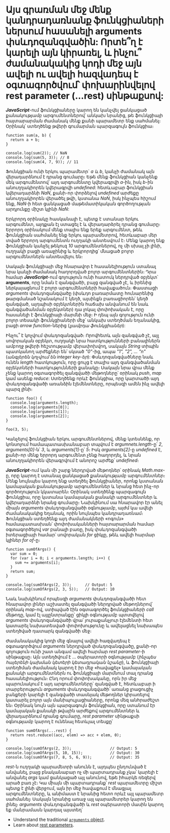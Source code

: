 # Այս գրառման մեջ մենք կանդրադառնանք ֆունկցիաների ներսում հասանելի arguments փսևդոզանգվածին: Որտե՞ղ է կարելի այն կիրառել, և ինչու՞ ժամանակակից կոդի մեջ այն ավելի ու ավելի հազվադեպ է օգտագործվում՝ փոխարինվելով rest parameter (...rest) սինթաքսով:

**_JavaScript_**-ում ֆունկցիաները կարող են կանչվել ցանկացած քանակությամբ արգումենտներով՝ անկախ նրանից, թե ֆունկցիայի հայտարարման ժամանակ մենք քանի պարամետր ենք սահմանել։ Օրինակ՝ ստեղծենք թվերի գումարման պարզագույն ֆունկցիա։

```
function sum(a, b) {
  return a + b;
}

console.log(sum(2)); // NaN
console.log(sum(5, 3)); // 8
console.log(sum(4, 7, 9)); // 11
```

Ֆունկցիան ունի երկու պարամետր` _a և b_, կանչի ժամանակ այն վերադարձնում է դրանց գումարը։ Եթե մենք ֆունկցիան կանչենք մեկ արգումենտով՝ այդ արգումենտը կվերագրվի _a_-ին, իսկ _b_-ին անուղղակիորեն կվերագրվի _undefined_: հետևաբար ֆունկցիան կվերադարձնի _NaN_, քանի-որ փորձելով _undefined_ արժեքը անուղղակիորեն վերածել թվի, կստանա _NaN_, իսկ ինչպես հիշում ենք, _NaN_-ի հետ ցանկացած մաթեմատիկական գործողության արդյունքը միշտ կլինի _NaN_:

Երկրորդ օրինակը հասկանալի է, պետք է ստանար երկու արգումենտ, այդքան էլ ստացել է և վերադարձրել դրանց գումարը։ Երրորդ օրինակում մենք տալիս ենք երեք արգումենտ, թեև ֆունկցիան սահմանել ենք երկու պարամետրով, հետևաբար մեր տված երրորդ արգումենտն ուղղակի անտեսվում է։ Մենք կարող ենք ֆունկցիան կանչել թեկուզ _10_ արգումենտներով, ոչ մի սխալ չի լինի, ուղղակի բացի առաջինից և երկրորդից՝ մնացած բոլոր արգումենտներն անտեսվելու են։

Սակայն ֆունկցիայի մեջ հնարավոր է հասանելիություն ստանալ նրա կանչի ժամանակ հաղորդված բոլոր արգումենտներին։ Դրա համար **_JavaScript_**-ում գոյություն ունի հատուկ ներդրված օբյեկտ՝ **arguments**, որը նման է զանգվածի, բայց զանգված չէ, և իրենից ներկայացնում է բոլոր արգումենտների հավաքածուն։ Փաստացի _arguments_ փսևդոզանգվածը (փսևդո բառարմատը հունարենից թարգմանած նշանակում է կեղծ, այսինքն բառացիորեն՝ կեղծ զանգված, այդպիսի օբյեկտներին հաճախ անվանում են նաև զանգվածանման օբյեկտներ) դա լոկալ փոփոխական է, որը հասանելի է ֆունկցիայի մարմնի մեջ։ Ի դեպ այն գոյություն ունի բոլոր տեսակի ֆունկցիաների մեջ՝ անկախ ստեղծման եղանակից, բացի _arrow function_-ներից (_լյամբդա ֆունկցիաներ_):

Ինչու՞ է կոչվում փսևդոզանգված։ Որովհետև այն զանգված չէ, այլ սովորական օբյեկտ, ուղղակի նրա հատկությունների բանալիներն ամբողջ թվերի հեշտությամբ վերափոխվող, սակայն _String_ տիպին պատկանող արժեքներ են՝ սկսած _"0"_-ից, ապա _"1", "2", ․․․ "n"_ (_անգլերեն կոչվում են integer key-եր_): Փսևդոզանգվածները նաև ունեն _length_ հատկություն, որը ցույց է տալիս այդ զանգվածանման օբյեկտների հատկությունների քանակը։ Սակայն նրա վրա մենք չենք կարող օգտագործել զանգվածի մեթոդները՝ օրինակ _push_, _map_ կամ ասենք _reduce_: Ստեղծենք որևէ ֆունկցիա, որը կարտածի այդ փսևդոզանգվածի առանձին էլեմենտները, որպեսզի ամեն ինչ ավելի պարզ լինի։

```
function foo() {
  console.log(arguments.length);
  console.log(arguments[0]);
  console.log(arguments[1]);
  console.log(arguments[2]);
}

foo(3, 5);
```

Կանչելով ֆունկցիան երկու արգումենտներով, մենք կտեսնենք, որ կոնսոլում համապատասխանաբար տպվում է _argumnets.length_-ը՝ _2_, _arguments[0]_-ն՝ _3_, և _arguments[1]_-ը՝ _5_։ Իսկ _arguments[2]_-ը _undefined_ է, քանի-որ մենք երրորդ արգումենտ չենք հաղորդել, և նրան անուղղակիորեն վերագրվում է անորոշ արժեք՝ _undefined_։

**_JavaScript_**-ում կան մի շարք ներդրված մեթոդներ՝ օրինակ _Math․max_-ը, որը կարող է ստանալ ցանկացած քանակությամբ արգումենտներ։ Մենք նույնպես կարող ենք ստեղծել ֆունկցիաներ, որոնք կստանան կամայական քանակությամբ արգումենտներ և նրանց հետ ինչ-որ գործողություն կկատարեն։ Օրինակ ստեղծենք պարզագույն ֆունկցիա, որը կստանա կամայական քանակի արգումենտներ և կվերադարձնի նրանց գումարը։ Նախկինում սա հնարավոր էր անել միայն _arguments_ փսևդոզանգվածի օգնությամբ, այժմ կա ավելի ժամանակակից եղանակ, որին նույնպես կանդրադառնամ։ Ֆունկցիան ստեղծենք այդ ժամանակների «ոգուն» համապատասխան՝ փոփոխականների հայտարարման համար օգտագործելով _var_ բանալի բառը, իսկ փսևդոզանգվածի իտերացիայի համար՝ սովորական _for_ ցիկլը, թեև ավելի հարմար կլիներ _for of_-ը։

```
function sumOfArgs() {
  var sum = 0;
  for (var i = 0; i < arguments.length; i++) {
    sum += arguments[i];
  }
  return sum;
}

console.log(sumOfArgs(2, 3));      // Output: 5
console.log(sumOfArgs(2, 3, 5));   // Output: 10
```

Նաև նախկինում որպեսզի _arguments_ փսևդոզանգվածի հետ հնարավոր լիներ աշխատել զանգվածի ներդրված մեթոդներով՝ օրինակ _map_-ով, ստիպված էին օգտագործել ֆունկցիաների _call_ մեթոդը, կամ էլ այլընտրանքը՝ ցիկլի օգնությամբ պտտվելով _arguments_ փսևդոզանգվածի վրա՝ յուրաքանչյուր էլեմենտի հետ կատարել նախատեսված փոփոխությունը և ավելացնել նախապես ստեղծված դատարկ զանգվածի մեջ։

Ժամանակակից կոդի մեջ գնալով ավելի հազվադեպ է օգտագործվում _arguments_ ներդրված փսևդոզանգվածը, քանի-որ գոյություն ունի շատ անգամ ավելի հարմար _rest parameter_-ի սինթաքսը։ Այն ստեղծվում է ․․․ օպերատորի օգնությամբ (_ինչպես հայերենի կախման կետերի կետադրական նշանը_), և ֆունկցիայի ստեղծման ժամանակ կարող է իր մեջ «հավաքել» կամայական քանակի արգումենտներն ու ֆունկցիայի մարմնում տալ դրանց հասանելիություն։ Ընդ որում փոփոխականը, որն իր մեջ պարունակում է այդ արգումենտները՝ զանգված է, հետևաբար ի տարբերություն _arguments_ փսևդոզանգվածի՝ առանց լրացուցիչ ջանքերի կարելի է զանգվածի տասնյակ մեթոդներ կիրառելով կատարել բոլոր այն մանիպուլյացիաները, որոնք մեզ անհրաժեշտ են։ Օրինակ նույն այն պարզագույն ֆունկցիան, որը ստանում էր կամայական քանակի թվային արժեքով արգումենտներ և վերադարձնում դրանց գումարը, _rest parameter_ սինթաքսի օգնությամբ կարող է ունենալ հետևյալ տեսքը՝

```
function sumOfArgs(...rest) {
  return rest.reduce((acc, elem) => acc + elem, 0);
}

console.log(sumOfArgs(2, 3));                 // Output: 5
console.log(sumOfArgs(5, 10, 15));            // Output: 30
console.log(sumOfArgs(7, 8, 5, 6, 9));        // Output: 35
```

_rest_-ն ուղղակի պարամետրի անունն է, այդպես ընդունված է անվանել, բայց բնականաբար ոչ մի պարտադրանք չկա՝ կարելի է անվանել _args_ կամ ցանկացած այլ անունով, եթե իհարկե ռեզերվ արած բառ չէ։ Կա միայն մի պարտադրանք՝ _rest_ պարամետրը միշտ պետք է լինի վերջում, այն իր մեջ հավաքում է մնացյալ արգումենտները, և անիմաստ է նրանից հետո որևէ այլ պարամետր սահմանել։ Սակայն նրանից առաջ այլ պարամետրեր կարող են լինել։ _arguments_ փսևդոզանգվածի և _rest_ օպերատորի մասին կարող եք մանրամասն կարդալ այստեղ՝

- Understand the traditional [`arguments` object](https://developer.mozilla.org/en-US/docs/Web/JavaScript/Reference/Functions/arguments).
- Learn about [rest parameters](https://developer.mozilla.org/en-US/docs/Web/JavaScript/Reference/Functions/rest_parameters).
